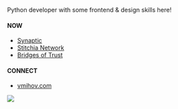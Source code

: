 Python developer with some frontend & design skills here!

#### NOW
- [Synaptic](https://the-synaptic.com/)
- [Stitchia Network](https://stitchia.io/)
- [Bridges of Trust](https://www.mnd.bg/)

#### CONNECT
- [vmihov.com](https://www.vmihov.com/)

![](https://komarev.com/ghpvc/?username=skilldeliver&color=grey&label=views&style=flat-square)
